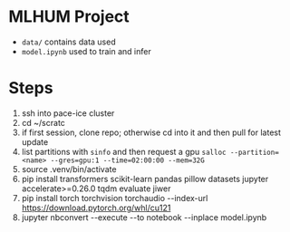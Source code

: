 # MLHUM Project
 
 - `data/` contains data used
 - `model.ipynb` used to train and infer


 # Steps
 1. ssh into pace-ice cluster
 2. cd ~/scratc
 3. if first session, clone repo; otherwise cd into it and then pull for latest update
 4. list partitions with `sinfo` and then request a gpu `salloc --partition=<name> --gres=gpu:1 --time=02:00:00 --mem=32G`
 5. source .venv/bin/activate
 6. pip install transformers scikit-learn pandas pillow datasets jupyter accelerate>=0.26.0 tqdm evaluate jiwer
 7. pip install torch torchvision torchaudio --index-url https://download.pytorch.org/whl/cu121
 8. jupyter nbconvert --execute --to notebook --inplace model.ipynb



 